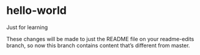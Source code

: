 # hello-world
Just for learning


These changes will be made to just the README file on your readme-edits branch, so now this branch contains content that’s different from master.
